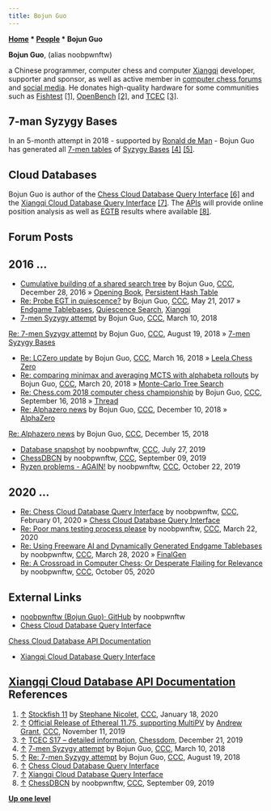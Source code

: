 ```yaml
---
title: Bojun Guo
---
```

**[Home](Home "Home") * [People](People "People") * Bojun Guo**

**Bojun Guo**, (alias noobpwnftw)

a Chinese programmer, computer chess and computer [Xiangqi](Chinese_Chess "Chinese Chess") developer, supporter and sponsor, as well as active member in [computer chess forums](Computer_Chess_Forums "Computer Chess Forums") and [social media](https://en.wikipedia.org/wiki/Social_media).
He donates high-quality hardware for some communities such as [Fishtest](Stockfish#Fishtest "Stockfish") <a id="cite-note-1" href="#cite-ref-1">[1]</a>,
[OpenBench](OpenBench "OpenBench") <a id="cite-note-2" href="#cite-ref-2">[2]</a>,
and [TCEC](TCEC "TCEC") <a id="cite-note-3" href="#cite-ref-3">[3]</a>.

## 7-man Syzygy Bases

In an 5-month attempt in 2018 - supported by [Ronald de Man](Ronald_de_Man "Ronald de Man") - Bojun Guo has generated all [7-men tables](Syzygy_Bases#7-man "Syzygy Bases") of [Syzygy Bases](Syzygy_Bases "Syzygy Bases") <a id="cite-note-4" href="#cite-ref-4">[4]</a> <a id="cite-note-5" href="#cite-ref-5">[5]</a>.

## Cloud Databases

Bojun Guo is author of the [Chess Cloud Database Query Interface](index.php?title=Chess_Cloud_Database_Query_Interface&action=edit&redlink=1 "Chess Cloud Database Query Interface (page does not exist)") <a id="cite-note-6" href="#cite-ref-6">[6]</a>
and the [Xiangqi Cloud Database Query Interface](index.php?title=Xiangqi_Cloud_Database_Query_Interface&action=edit&redlink=1 "Xiangqi Cloud Database Query Interface (page does not exist)") <a id="cite-note-7" href="#cite-ref-7">[7]</a>.
The [APIs](https://en.wikipedia.org/wiki/API) will provide online position analysis as well as [EGTB](Endgame_Tablebases "Endgame Tablebases") results where available
<a id="cite-note-8" href="#cite-ref-8">[8]</a>.

## Forum Posts

## 2016 ...

- [Cumulative building of a shared search tree](http://www.talkchess.com/forum/viewtopic.php?t=62639) by Bojun Guo, [CCC](CCC "CCC"), December 28, 2016 » [Opening Book](Opening_Book "Opening Book"), [Persistent Hash Table](Persistent_Hash_Table "Persistent Hash Table")
- [Re: Probe EGT in quiescence?](http://www.talkchess.com/forum3/viewtopic.php?f=7&t=64030&start=11) by Bojun Guo, [CCC](CCC "CCC"), May 21, 2017 » [Endgame Tablebases](Endgame_Tablebases "Endgame Tablebases"), [Quiescence Search](Quiescence_Search "Quiescence Search"), [Xiangqi](Chinese_Chess "Chinese Chess")
- [7-men Syzygy attempt](http://www.talkchess.com/forum3/viewtopic.php?f=7&t=66797) by Bojun Guo, [CCC](CCC "CCC"), March 10, 2018

[Re: 7-men Syzygy attempt](http://www.talkchess.com/forum3/viewtopic.php?f=7&t=66797&start=472) by Bojun Guo, [CCC](CCC "CCC"), August 19, 2018 » [7-men Syzygy Bases](Syzygy_Bases#7-man "Syzygy Bases")

- [Re: LCZero update](http://www.talkchess.com/forum3/viewtopic.php?f=2&t=66824&start=79) by Bojun Guo, [CCC](CCC "CCC"), March 16, 2018 » [Leela Chess Zero](Leela_Chess_Zero "Leela Chess Zero")
- [Re: comparing minimax and averaging MCTS with alphabeta rollouts](http://www.talkchess.com/forum3/viewtopic.php?f=7&t=66886&start=1) by Bojun Guo, [CCC](CCC "CCC"), March 20, 2018 » [Monte-Carlo Tree Search](Monte-Carlo_Tree_Search "Monte-Carlo Tree Search")
- [Re: Chess.com 2018 computer chess championship](http://www.talkchess.com/forum3/viewtopic.php?f=2&t=68253&start=190) by Bojun Guo, [CCC](CCC "CCC"), September 16, 2018 » [Thread](Thread "Thread")
- [Re: Alphazero news](http://www.talkchess.com/forum3/viewtopic.php?f=2&t=69175&start=170) by Bojun Guo, [CCC](CCC "CCC"), December 10, 2018 » [AlphaZero](AlphaZero "AlphaZero")

[Re: Alphazero news](http://www.talkchess.com/forum3/viewtopic.php?f=2&t=69175&start=299) by Bojun Guo, [CCC](CCC "CCC"), December 15, 2018

- [Database snapshot](http://www.talkchess.com/forum3/viewtopic.php?f=2&t=71386) by noobpwnftw, [CCC](CCC "CCC"), July 27, 2019
- [ChessDBCN](http://www.talkchess.com/forum3/viewtopic.php?f=2&t=71764) by noobpwnftw, [CCC](CCC "CCC"), September 09, 2019
- [Ryzen problems - AGAIN!](http://www.talkchess.com/forum3/viewtopic.php?f=2&t=72137) by noobpwnftw, [CCC](CCC "CCC"), October 22, 2019

## 2020 ...

- [Re: Chess Cloud Database Query Interface](http://www.talkchess.com/forum3/viewtopic.php?f=2&t=72958&start=5) by noobpwnftw, [CCC](CCC "CCC"), February 01, 2020 » [Chess Cloud Database Query Interface](index.php?title=Chess_Cloud_Database_Query_Interface&action=edit&redlink=1 "Chess Cloud Database Query Interface (page does not exist)")
- [Re: Poor mans testing process please](http://www.talkchess.com/forum3/viewtopic.php?f=7&t=73406&start=18) by noobpwnftw, [CCC](CCC "CCC"), March 22, 2020
- [Re: Using Freeware AI and Dynamically Generated Endgame Tablebases](http://www.talkchess.com/forum3/viewtopic.php?f=7&t=73481&start=7) by noobpwnftw, [CCC](CCC "CCC"), March 28, 2020 » [FinalGen](FinalGen "FinalGen")
- [Re: A Crossroad in Computer Chess; Or Desperate Flailing for Relevance](http://www.talkchess.com/forum3/viewtopic.php?f=2&t=75247&start=123) by noobpwnftw, [CCC](CCC "CCC"), October 05, 2020

## External Links

- [noobpwnftw (Bojun Guo)· GitHub](https://github.com/noobpwnftw) by noobpwnftw
- [Chess Cloud Database Query Interface](https://www.chessdb.cn/queryc_en/)

[Chess Cloud Database API Documentation](https://www.chessdb.cn/cloudbookc_api_en.html)

- [Xiangqi Cloud Database Query Interface](https://www.chessdb.cn/query_en/)

## [Xiangqi Cloud Database API Documentation](https://www.chessdb.cn/cloudbook_api_en.html) References

1. <a id="cite-ref-1" href="#cite-note-1">↑</a> [Stockfish 11](http://www.talkchess.com/forum3/viewtopic.php?f=2&t=72837) by [Stephane Nicolet](Stephane_Nicolet "Stephane Nicolet"), [CCC](CCC "CCC"), January 18, 2020
1. <a id="cite-ref-2" href="#cite-note-2">↑</a> [Official Release of Ethereal 11.75, supporting MultiPV](http://www.talkchess.com/forum3/viewtopic.php?f=2&t=72299) by [Andrew Grant](Andrew_Grant "Andrew Grant"), [CCC](CCC "CCC"), November 11, 2019
1. <a id="cite-ref-3" href="#cite-note-3">↑</a> [TCEC S17 – detailed information](http://www.chessdom.com/tcec-s17-detailed-information/), [Chessdom](index.php?title=Chessdom&action=edit&redlink=1 "Chessdom (page does not exist)"), December 21, 2019
1. <a id="cite-ref-4" href="#cite-note-4">↑</a> [7-men Syzygy attempt](http://www.talkchess.com/forum/viewtopic.php?t=66797) by Bojun Guo, [CCC](CCC "CCC"), March 10, 2018
1. <a id="cite-ref-5" href="#cite-note-5">↑</a> [Re: 7-men Syzygy attempt](http://www.talkchess.com/forum3/viewtopic.php?f=7&t=66797&start=472) by Bojun Guo, [CCC](CCC "CCC"), August 19, 2018
1. <a id="cite-ref-6" href="#cite-note-6">↑</a> [Chess Cloud Database Query Interface](https://www.chessdb.cn/queryc_en/)
1. <a id="cite-ref-7" href="#cite-note-7">↑</a> [Xiangqi Cloud Database Query Interface](https://www.chessdb.cn/query_en/)
1. <a id="cite-ref-8" href="#cite-note-8">↑</a> [ChessDBCN](http://www.talkchess.com/forum3/viewtopic.php?f=2&t=71764) by noobpwnftw, [CCC](CCC "CCC"), September 09, 2019

**[Up one level](People "People")**

